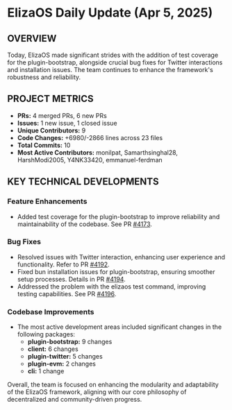 # ElizaOS Daily Update (Apr 5, 2025)

## OVERVIEW 
Today, ElizaOS made significant strides with the addition of test coverage for the plugin-bootstrap, alongside crucial bug fixes for Twitter interactions and installation issues. The team continues to enhance the framework's robustness and reliability.

## PROJECT METRICS
- **PRs:** 4 merged PRs, 6 new PRs
- **Issues:** 1 new issue, 1 closed issue
- **Unique Contributors:** 9
- **Code Changes:** +6980/-2866 lines across 23 files
- **Total Commits:** 10
- **Most Active Contributors:** monilpat, Samarthsinghal28, HarshModi2005, Y4NK33420, emmanuel-ferdman

## KEY TECHNICAL DEVELOPMENTS

### Feature Enhancements
- Added test coverage for the plugin-bootstrap to improve reliability and maintainability of the codebase. See PR [#4173](https://github.com/elizaos/eliza/pull/4173).

### Bug Fixes
- Resolved issues with Twitter interaction, enhancing user experience and functionality. Refer to PR [#4192](https://github.com/elizaos/eliza/pull/4192).
- Fixed bun installation issues for plugin-bootstrap, ensuring smoother setup processes. Details in PR [#4194](https://github.com/elizaos/eliza/pull/4194).
- Addressed the problem with the elizaos test command, improving testing capabilities. See PR [#4196](https://github.com/elizaos/eliza/pull/4196).

### Codebase Improvements
- The most active development areas included significant changes in the following packages:
  - **plugin-bootstrap:** 9 changes
  - **client:** 6 changes
  - **plugin-twitter:** 5 changes
  - **plugin-evm:** 2 changes
  - **cli:** 1 change

Overall, the team is focused on enhancing the modularity and adaptability of the ElizaOS framework, aligning with our core philosophy of decentralized and community-driven progress.
